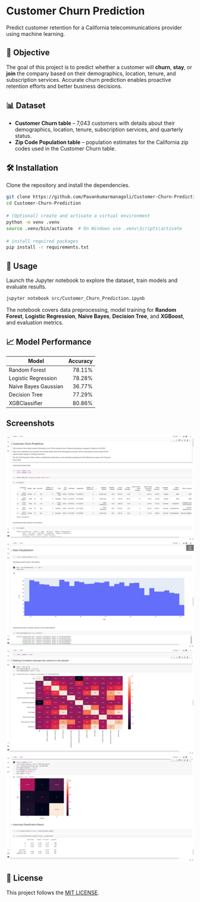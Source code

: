 # Customer Churn Prediction

Predict customer retention for a California telecommunications provider using machine learning.

## 📌 Objective
The goal of this project is to predict whether a customer will **churn**, **stay**, or **join** the company based on their demographics, location, tenure, and subscription services. Accurate churn prediction enables proactive retention efforts and better business decisions.

## 📊 Dataset
- **Customer Churn table** – 7,043 customers with details about their demographics, location, tenure, subscription services, and quarterly status.
- **Zip Code Population table** – population estimates for the California zip codes used in the Customer Churn table.

## 🛠️ Installation
Clone the repository and install the dependencies.

```bash
git clone https://github.com/Pavankumarmanagoli/Customer-Churn-Prediction.git
cd Customer-Churn-Prediction

# (Optional) create and activate a virtual environment
python -m venv .venv
source .venv/bin/activate  # On Windows use .venv\Scripts\activate

# install required packages
pip install -r requirements.txt
```

## 🚀 Usage
Launch the Jupyter notebook to explore the dataset, train models and evaluate results.

```bash
jupyter notebook src/Customer_Churn_Prediction.ipynb
```

The notebook covers data preprocessing, model training for **Random Forest**, **Logistic Regression**, **Naive Bayes**, **Decision Tree**, and **XGBoost**, and evaluation metrics.

## 📈 Model Performance
| Model                  | Accuracy |
|------------------------|---------:|
| Random Forest          | 78.11%   |
| Logistic Regression    | 78.28%   |
| Naive Bayes Gaussian   | 36.77%   |
| Decision Tree          | 77.29%   |
| XGBClassifier          | 80.86%   |

##  Screenshots
<img src="/assets/1.png" alt="Exploratory Data Analysis" />
<img src="/assets/2.png" alt="Model Training" />
<img src="/assets/3.png" alt="Confusion Matrix" />
<img src="/assets/4.png" alt="Feature Importance" />



## 🪪 License
This project follows the [MIT LICENSE](https://choosealicense.com/licenses/mit/).


    

